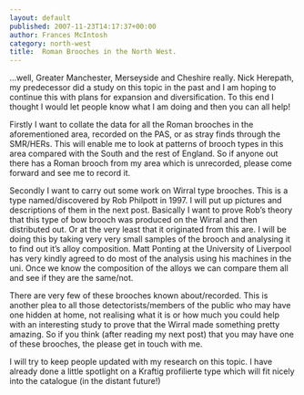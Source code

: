 ```yaml
---
layout: default
published: 2007-11-23T14:17:37+00:00
author: Frances McIntosh
category: north-west
title:  Roman Brooches in the North West.
---
```


…well, Greater Manchester, Merseyside and Cheshire really. Nick Herepath, my predecessor did a study on this topic in the past and I am hoping to continue this with plans for expansion and diversification. To this end I thought I would let people know what I am doing and then you can all help!

Firstly I want to collate the data for all the Roman brooches in the aforementioned area, recorded on the PAS, or as stray finds through the SMR/HERs. This will enable me to look at patterns of brooch types in this area compared with the South and the rest of England. So if anyone out there has a Roman brooch from my area which is unrecorded, please come forward and see me to record it.

Secondly I want to carry out some work on Wirral type brooches. This is a type named/discovered by Rob Philpott in 1997. I will put up pictures and descriptions of them in the next post. Basically I want to prove Rob’s theory that this type of bow brooch was produced on the Wirral and then distributed out. Or at the very least that it originated from this are. I will be doing this by taking very very small samples of the brooch and analysing it to find out it’s alloy composition. Matt Ponting at the University of Liverpool has very kindly agreed to do most of the analysis using his machines in the uni. Once we know the composition of the alloys we can compare them all and see if they are the same/not.

There are very few of these brooches known about/recorded. This is another plea to all those detectorists/members of the public who may have one hidden at home, not realising what it is or how much you could help with an interesting study to prove that the Wirral made something pretty amazing. So if you think (after reading my next post) that you may have one of these brooches, the please get in touch with me.

I will try to keep people updated with my research on this topic. I have already done a little spotlight on a Kraftig profilierte type which will fit nicely into the catalogue (in the distant future!)
